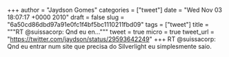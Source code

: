 
+++
author = "Jaydson Gomes"
categories = ["tweet"]
date = "Wed Nov 03 18:07:17 +0000 2010"
draft = false
slug = "6a50cd86dbd97a91e0fc1f4bf5bc1110211fbd09"
tags = ["tweet"]
title = """RT @suissacorp: Qnd eu en..."""
tweet = true
micro = true
tweet_url = "https://twitter.com/jaydson/status/29593642249"
+++
RT @suissacorp: Qnd eu entrar num site que precisa do Silverlight eu simplesmente saio.
